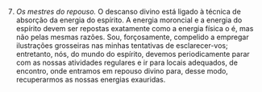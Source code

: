 ﻿7. <em>Os mestres do repouso.</em> O descanso divino está ligado à técnica de absorção da energia do espírito. A energia moroncial e a energia do espírito devem ser repostas exatamente como a energia física o é, mas não pelas mesmas razões. Sou, forçosamente, compelido a empregar ilustrações grosseiras nas minhas tentativas de esclarecer-vos; entretanto, nós, do mundo do espírito, devemos periodicamente parar com as nossas atividades regulares e ir para locais adequados, de encontro, onde entramos em repouso divino para, desse modo, recuperarmos as nossas energias exauridas.